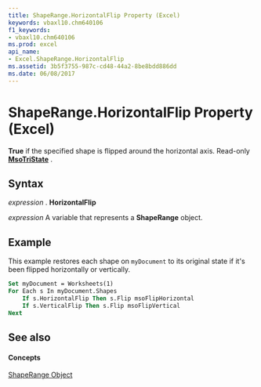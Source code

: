 ```yaml
---
title: ShapeRange.HorizontalFlip Property (Excel)
keywords: vbaxl10.chm640106
f1_keywords:
- vbaxl10.chm640106
ms.prod: excel
api_name:
- Excel.ShapeRange.HorizontalFlip
ms.assetid: 3b5f3755-987c-cd48-44a2-8be8bdd886dd
ms.date: 06/08/2017
---
```



# ShapeRange.HorizontalFlip Property (Excel)

 **True** if the specified shape is flipped around the horizontal axis. Read-only **[MsoTriState](http://msdn.microsoft.com/library/2036cfc9-be7d-e05c-bec7-af05e3c3c515%28Office.15%29.aspx)** .


## Syntax

 _expression_ . **HorizontalFlip**

 _expression_ A variable that represents a **ShapeRange** object.


## Example

This example restores each shape on  `myDocument` to its original state if it's been flipped horizontally or vertically.


```vb
Set myDocument = Worksheets(1) 
For Each s In myDocument.Shapes 
    If s.HorizontalFlip Then s.Flip msoFlipHorizontal 
    If s.VerticalFlip Then s.Flip msoFlipVertical 
Next
```


## See also


#### Concepts


[ShapeRange Object](Excel.ShapeRange.md)

